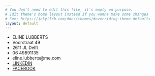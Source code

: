 ```yaml
---
# You don't need to edit this file, it's empty on purpose.
# Edit theme's home layout instead if you wanna make some changes
# See: https://jekyllrb.com/docs/themes/#overriding-theme-defaults
layout: default
---
```

<section class="content">
  <div class="contact">
    <ul>
      <li class="text-white">ELINE LUBBERTS</li>
      <li>Voorstraat 49</li>
      <li>2611 JL Delft</li>
      <li class="gutter-top-small">06 49891135</li>
      <li>eline.lubberts@me.com</li>
      <li class="gutter-top-small"><a href="">LINKEDIN</a></li>
      <li><a href="">FACEBOOK</a></li>
    </ul>
  </div>
</section>

<div class="page-image page-image-contact"></div>

